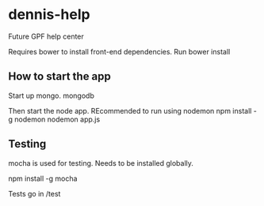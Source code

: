dennis-help
===========
Future GPF help center

Requires bower to install front-end dependencies.
Run bower install


How to start the app
---------------------
Start up mongo.
mongodb

Then start the node app.
REcommended to run using nodemon
npm install -g nodemon
nodemon app.js

Testing
-------
mocha is used for testing. Needs to be installed globally.

npm install -g mocha

Tests go in /test
